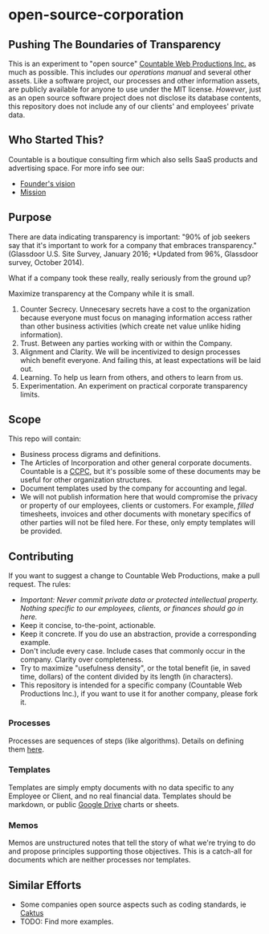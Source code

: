 # open-source-corporation

## Pushing The Boundaries of Transparency
This is an experiment to "open source" [Countable Web Productions Inc.](http://countable.ca) as much as possible. This includes our *operations manual* and several other assets. Like a software project, our processes and other information assets, are publicly available for anyone to use under the MIT license. *However*, just as an open source software project does not disclose its database contents, this repository does not include any of our clients' and employees' private data.

## Who Started This?
Countable is a boutique consulting firm which also sells SaaS products and advertising space. For more info see our:

  * [Founder's vision](./VISION.md)
  * [Mission](./MISSION.md)

## Purpose

There are data indicating transparency is important:
"90% of job seekers say that it's important to work for a company that embraces transparency." (Glassdoor U.S. Site Survey, January 2016; *Updated from 96%, Glassdoor survey, October 2014).

What if a company took these really, really seriously from the ground up?

Maximize transparency at the Company while it is small.
  1. Counter Secrecy. Unnecesary secrets have a cost to the organization because everyone must focus on managing information access rather than other business activities (which create net value unlike hiding information).
  2. Trust. Between any parties working with or within the Company.
  3. Alignment and Clarity. We will be incentivized to design processes which benefit everyone. And failing this, at least expectations will be laid out.
  4. Learning. To help us learn from others, and others to learn from us.
  5. Experimentation. An experiment on practical corporate transparency limits.

## Scope
This repo will contain:
  * Business process digrams and definitions.
  * The Articles of Incorporation and other general corporate documents. Countable is a [CCPC](http://www.cra-arc.gc.ca/E/pub/tp/it458r2/it458r2-e.html), but it's possible some of these documents may be useful for other organization structures.
  * Document templates used by the company for accounting and legal.
  * We will not publish information here that would compromise the privacy or property of our employees, clients or customers. For example, _filled_ timesheets, invoices and other documents with monetary specifics of other parties will not be filed here. For these, only empty templates will be provided.

## Contributing
If you want to suggest a change to Countable Web Productions, make a pull request. The rules:
   * *Important: Never commit private data or protected intellectual property. Nothing specific to our employees, clients, or finances should go in here.*
   * Keep it concise, to-the-point, actionable.
   * Keep it concrete. If you do use an abstraction, provide a corresponding example.
   * Don't include every case. Include cases that commonly occur in the company. Clarity over completeness.
   * Try to maximize "usefulness density", or the total benefit (ie, in saved time, dollars) of the content divided by its length (in characters).
   * This repository is intended for a specific company (Countable Web Productions Inc.), if you want to use it for another company, please fork it.

### Processes

Processes are sequences of steps (like algorithms). Details on defining them [here](./PROCESSES.md).

### Templates

Templates are simply empty documents with no data specific to any Employee or Client, and no real financial data. Templates should be markdown, or public [Google Drive](https://drive.google.com/drive/u/0/folders/1JfcXagifO5wmixA-vjI_qgYs1qzw4-dM) charts or sheets.

### Memos

Memos are unstructured notes that tell the story of what we're trying to do and propose principles supporting those objectives. This is a catch-all for documents which are neither processes nor templates. 

## Similar Efforts

  * Some companies open source aspects such as coding standards, ie [Caktus](https://github.com/caktus/developer-documentation)
  * TODO: Find more examples.
